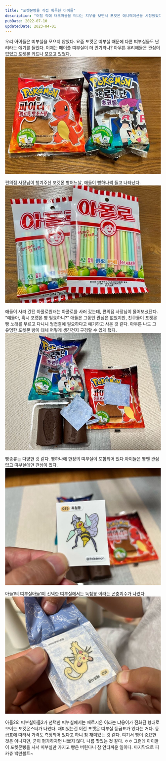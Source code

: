 ```yaml
---
title: "포켓몬빵을 직접 획득한 아이들"
description: "어릴 적에 태초마을을 떠나는 지우를 보면서 포켓몬 애니메이션을 시청했었다. 아직도 포켓몬은 아이들에게 인기있는 캐릭터다. 이런 잘만들어진 컨텐츠가 세상에 어떤 영향을 끼치는지 우리는 빵을 보면서 알수 있다."
pubDate: 2022-07-10
updatedDate: 2023-04-01
---
```


우리 아이들은 띠부실을 모으지 않았다. 요즘 포켓몬 띠부실 때문에 다른 띠부실들도 난리라는 얘기를 들었다. 이제는 메이플 띠부실이 더 인기라나?
아무튼 우리애들은 관심이 없었고 포켓몬 카드나 모으고 있었다.
![편의점 사장님이 챙겨주신 포켓몬 빵](/content/images/2022/07/AF7AD86D-F523-48CE-BC7B-6FB32E1B6EA3.jpeg)

편의점 사장님이 챙겨주신 포켓몬 빵어느날, 애들이 빵하나씩 들고 나타났다.
![애들이 사러 갔던 아폴로](/content/images/2022/07/E22BE2D8-81DA-4DF4-8454-D7FBBC8F995D.jpeg)

애들이 사러 갔던 아폴로원래는 아폴로를 사러 갔는데, 편의점 사장님이 물어보셨단다.
“얘들아, 혹시 포켓몬 빵 필요하니?”
애들은 그동안 관심은 없었지만, 친구들이 포켓몬빵 노래를 부르고 다니니 엉겹결에 필요하다고 얘기하고 사온 것 같다.
아무튼 나도 그 유명한 포켓몬 빵이 대체 어떻게 생긴건지 구경할 수 있게 됐다.
![빵종류는 다양한 것 같다. 빵하나에 한장의 띠부실이 포함되어 있다.](/content/images/2022/07/B58E94D1-E5CD-40FC-8197-515543C98071.jpeg)

빵종류는 다양한 것 같다. 빵하나에 한장의 띠부실이 포함되어 있다.아이들은 빵엔 관심 없고 띠부실에만 관심이 있다.
![아들1의 띠부실](/content/images/2022/07/70547F42-FE77-4EB8-B690-8C6EABD62637.jpeg)

아들1의 띠부실아들1이 선택한 띠부실에서는 독침봉 이라는 곤충괴수가 나왔다.
![아들2의 띠부실](/content/images/2022/07/4A57C7FC-F40D-4DF0-B25F-5A10A5FD2430.jpeg)

아들2의 띠부실아들2가 선택한 띠부실에서는 페르시온 이라는 냐옹이가 진화된 형태로 보이는 포켓몬스터가 나왔다.
재미있는건 이런 포켓몬 띠부실 등급표가 있다는 거다. 등급표에 따라서 가격도 측정되어 있다고 하니 참 재미있는 것 같다.
여기서 빵이 중요한 것은 아니지만, 굳이 평가하자면 나쁘지 않다.
나름 맛있는 것 같다. ㅎㅎ
그런데 아이들이 포켓몬빵을 사서 띠부실만 가지고 빵은 버린다니 참 안타까운 일이다.
마지막으로 피카츄 백만볼트~
